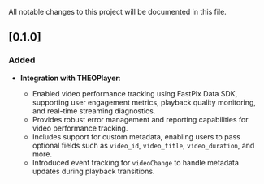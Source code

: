 
All notable changes to this project will be documented in this file.

## [0.1.0]

### Added

- **Integration with THEOPlayer**: 

  - Enabled video performance tracking using FastPix Data SDK, supporting user engagement metrics, playback quality monitoring, and real-time streaming diagnostics.
  - Provides robust error management and reporting capabilities for video performance tracking.
  - Includes support for custom metadata, enabling users to pass optional fields such as `video_id`, `video_title`, `video_duration`, and more.
  - Introduced event tracking for `videoChange` to handle metadata updates during playback transitions.